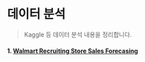 # 데이터 분석

> Kaggle 등 데이터 분석 내용을 정리합니다.



#### 1. [Walmart Recruiting Store Sales Forecasing](./kaggle/walmart_recruiting_store_sales_forecasting.ipynb)
